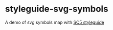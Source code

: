 # styleguide-svg-symbols
A demo of svg symbols map with [SC5 styleguide](https://github.com/SC5/sc5-styleguide)
